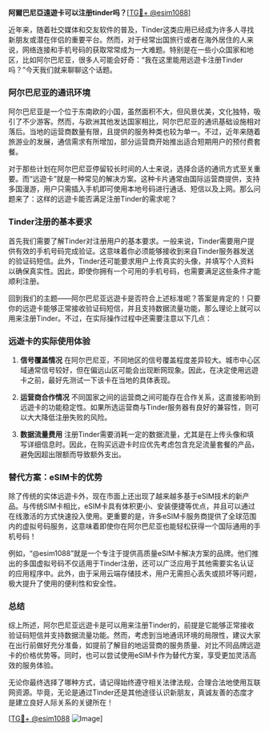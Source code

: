 **阿爾巴尼亞遠遊卡可以注册tinder吗？**[[TG💪+ @esim1088](https://t.me/s/esim1088)]

近年来，随着社交媒体和交友软件的普及，Tinder这类应用已经成为许多人寻找新朋友或潜在伴侣的重要平台。然而，对于经常出国旅行或者在海外居住的人来说，网络连接和手机号码的获取常常成为一大难题。特别是在一些小众国家和地区，比如阿尔巴尼亚，很多人可能会好奇：“我在这里能用远遊卡注册Tinder吗？”今天我们就来聊聊这个话题。

### 阿尔巴尼亚的通讯环境

阿尔巴尼亚是一个位于东南欧的小国，虽然面积不大，但风景优美，文化独特，吸引了不少游客。然而，与欧洲其他发达国家相比，阿尔巴尼亚的通讯基础设施相对落后。当地的运营商数量有限，且提供的服务种类也较为单一。不过，近年来随着旅游业的发展，通信需求有所增加，部分运营商开始推出适合短期用户的预付费套餐。

对于那些计划在阿尔巴尼亚停留较长时间的人士来说，选择合适的通讯方式至关重要。而“远遊卡”就是一种常见的解决方案。这种卡片通常由国际运营商提供，支持多国漫游，用户只需插入手机即可使用本地号码进行通话、短信以及上网。那么问题来了：这样的远遊卡能否满足注册Tinder的需求呢？

### Tinder注册的基本要求

首先我们需要了解Tinder对注册用户的基本要求。一般来说，Tinder需要用户提供有效的手机号码完成验证。这意味着你必须能够接收到来自Tinder服务器发送的验证码短信。此外，Tinder还可能要求用户上传真实的头像，并填写个人资料以确保真实性。因此，即使你拥有一个可用的手机号码，也需要满足这些条件才能顺利注册。

回到我们的主题——阿尔巴尼亚远遊卡是否符合上述标准呢？答案是肯定的！只要你的远遊卡能够正常接收验证码短信，并且支持数据流量功能，那么理论上就可以用来注册Tinder。不过，在实际操作过程中还需要注意以下几点：

### 远遊卡的实际使用体验

1. **信号覆盖情况**
   在阿尔巴尼亚，不同地区的信号覆盖程度差异较大。城市中心区域通常信号较好，但在偏远山区可能会出现断网现象。因此，在决定使用远遊卡之前，最好先测试一下该卡在当地的具体表现。
   
2. **运营商合作情况**
   不同国家之间的运营商之间可能存在合作关系，这直接影响到远遊卡的功能稳定性。如果所选运营商与Tinder服务器有良好的兼容性，则可以大大降低注册失败的风险。

3. **数据流量费用**
   注册Tinder需要消耗一定的数据流量，尤其是在上传头像和填写详细信息时。因此，在购买远遊卡时应优先考虑包含充足流量套餐的产品，避免因超出限额而导致额外支出。

### 替代方案：eSIM卡的优势

除了传统的实体远遊卡外，现在市面上还出现了越来越多基于eSIM技术的新产品。与传统SIM卡相比，eSIM卡具有体积更小、安装便捷等优点，并且可以通过在线激活的方式快速投入使用。更重要的是，许多eSIM卡服务商提供了全球范围内的虚拟号码服务，这意味着即使你在阿尔巴尼亚也能轻松获得一个国际通用的手机号码！

例如，“@esim1088”就是一个专注于提供高质量eSIM卡解决方案的品牌。他们推出的多国虚拟号码不仅适用于Tinder注册，还可以广泛应用于其他需要实名认证的应用程序中。此外，由于采用云端存储技术，用户无需担心丢失或损坏等问题，极大提升了使用的便利性和安全性。

### 总结

综上所述，阿尔巴尼亚远遊卡是可以用来注册Tinder的，前提是它能够正常接收验证码短信并支持数据流量功能。然而，考虑到当地通讯环境的局限性，建议大家在出行前做好充分准备，如提前了解目的地运营商的服务质量、对比不同品牌远遊卡的价格优势等。同时，也可以尝试使用eSIM卡作为替代方案，享受更加灵活高效的服务体验。

无论你最终选择了哪种方式，请记得始终遵守相关法律法规，合理合法地使用互联网资源。毕竟，无论是通过Tinder还是其他途径认识新朋友，真诚友善的态度才是建立良好人际关系的关键所在！

[[TG💪+ @esim1088](https://t.me/s/esim1088) ![Image](https://i.postimg.cc/4NQfJmqS/Snipaste-2025-05-13-00-14-12.png)]